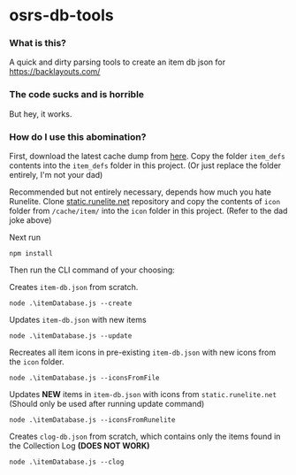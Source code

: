 # osrs-db-tools

### What is this?

A quick and dirty parsing tools to create an item db json for https://backlayouts.com/

### The code sucks and is horrible

But hey, it works.

### How do I use this abomination?

First, download the latest cache dump from [here](https://github.com/abextm/osrs-cache/releases). Copy the folder `item_defs` contents into the `item_defs` folder in this project. (Or just replace the folder entirely, I'm not your dad)

Recommended but not entirely necessary, depends how much you hate Runelite. Clone [static.runelite.net](https://github.com/runelite/static.runelite.net) repository and copy the contents of `icon` folder from `/cache/item/` into the `icon` folder in this project. (Refer to the dad joke above)


Next run
```
npm install
```

Then run the CLI command of your choosing:

Creates `item-db.json` from scratch.

```
node .\itemDatabase.js --create
```

Updates `item-db.json` with new items

```
node .\itemDatabase.js --update
```

Recreates all item icons in pre-existing `item-db.json` with new icons from the `icon` folder.

```
node .\itemDatabase.js --iconsFromFile
```

Updates **NEW** items in `item-db.json` with icons from `static.runelite.net` (Should only be used after running update command)

```
node .\itemDatabase.js --iconsFromRunelite
```

Creates `clog-db.json` from scratch, which contains only the items found in the Collection Log **(DOES NOT WORK)**

```
node .\itemDatabase.js --clog
```
